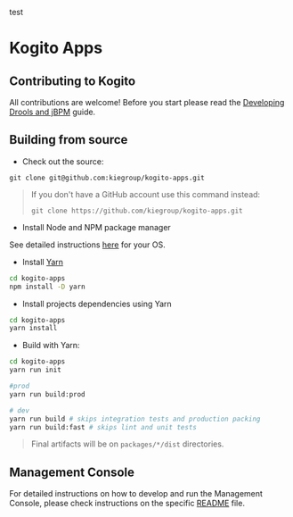 test
# Kogito Apps

## Contributing to Kogito

All contributions are welcome! Before you start please read the [Developing Drools and jBPM](https://github.com/kiegroup/droolsjbpm-build-bootstrap/blob/master/README.md) guide.

## Building from source

- Check out the source:
```
git clone git@github.com:kiegroup/kogito-apps.git
```

> If you don't have a GitHub account use this command instead:
> ```
> git clone https://github.com/kiegroup/kogito-apps.git
> ```
 
- Install Node and NPM package manager

See detailed instructions [here](https://docs.npmjs.com/downloading-and-installing-node-js-and-npm) for your OS.

- Install [Yarn](https://classic.yarnpkg.com/)
```bash
cd kogito-apps
npm install -D yarn
```

- Install projects dependencies using Yarn
```bash
cd kogito-apps
yarn install
```

- Build with Yarn:
```bash
cd kogito-apps
yarn run init

#prod
yarn run build:prod

# dev
yarn run build # skips integration tests and production packing
yarn run build:fast # skips lint and unit tests
```

> Final artifacts will be on `packages/*/dist` directories.

## Management Console

For detailed instructions on how to develop and run the Management Console, please check instructions on the specific 
[README](./packages/management-console/README.md) file.
